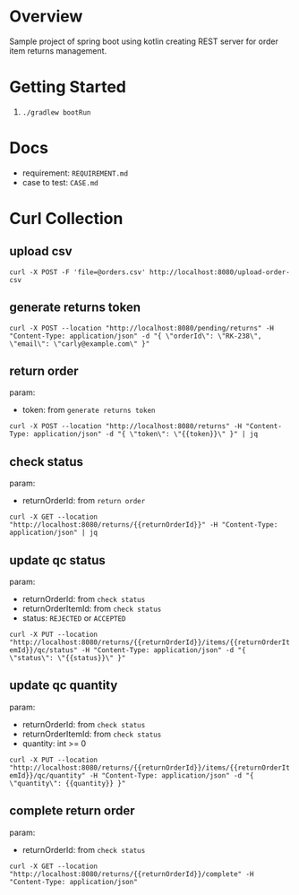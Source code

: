 # Overview

Sample project of spring boot using kotlin creating REST server for order item returns management.

# Getting Started
1. `./gradlew bootRun`

# Docs
- requirement: `REQUIREMENT.md`
- case to test: `CASE.md`

# Curl Collection

## upload csv

`curl -X POST -F 'file=@orders.csv' http://localhost:8080/upload-order-csv`

## generate returns token

`curl -X POST --location "http://localhost:8080/pending/returns" -H "Content-Type: application/json" -d "{ \"orderId\": \"RK-238\", \"email\": \"carly@example.com\" }"`

## return order

param:
- token: from `generate returns token`

`curl -X POST --location "http://localhost:8080/returns" -H "Content-Type: application/json" -d "{ \"token\": \"{{token}}\" }" | jq`

## check status

param:
- returnOrderId: from `return order`

`curl -X GET --location "http://localhost:8080/returns/{{returnOrderId}}" -H "Content-Type: application/json" | jq`

## update qc status

param:
- returnOrderId: from `check status`
- returnOrderItemId: from `check status`
- status: `REJECTED` or `ACCEPTED`

`curl -X PUT --location "http://localhost:8080/returns/{{returnOrderId}}/items/{{returnOrderItemId}}/qc/status" -H "Content-Type: application/json" -d "{ \"status\": \"{{status}}\" }"`

## update qc quantity

param:
- returnOrderId: from `check status`
- returnOrderItemId: from `check status`
- quantity: int >= 0
  
`curl -X PUT --location "http://localhost:8080/returns/{{returnOrderId}}/items/{{returnOrderItemId}}/qc/quantity" -H "Content-Type: application/json" -d "{ \"quantity\": {{quantity}} }"`

## complete return order

param:
- returnOrderId: from `check status`
  
`curl -X GET --location "http://localhost:8080/returns/{{returnOrderId}}/complete" -H "Content-Type: application/json"`